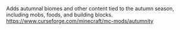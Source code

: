 Adds autumnal biomes and other content tied to the autumn season, including mobs, foods, and building blocks.
https://www.curseforge.com/minecraft/mc-mods/autumnity